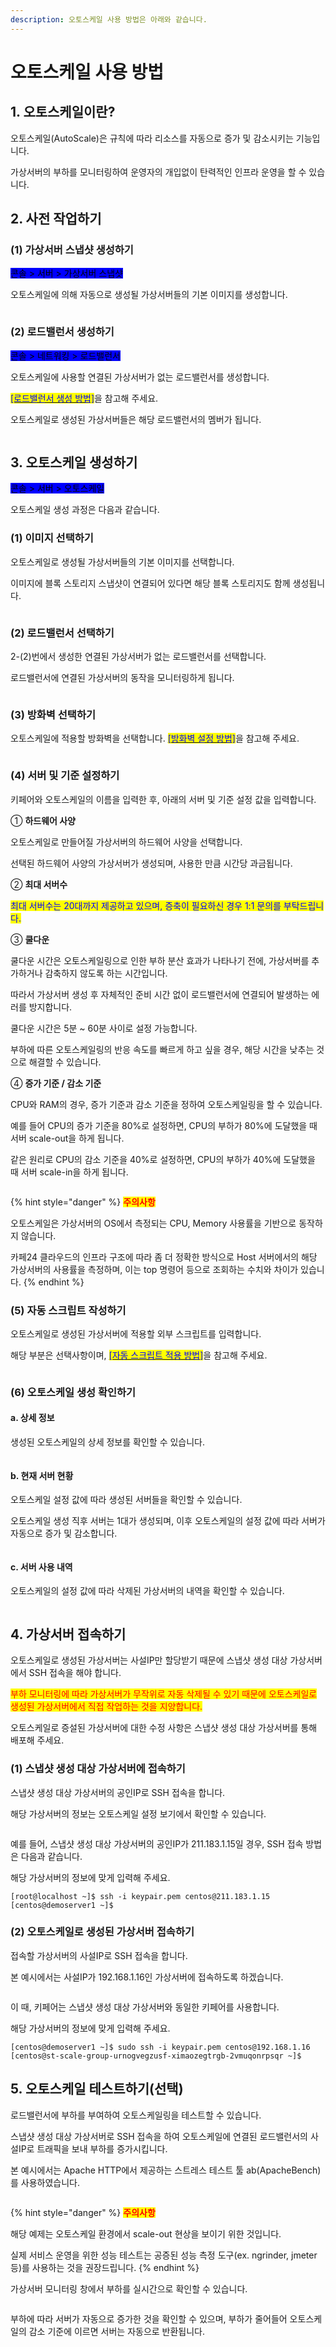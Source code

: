 ```yaml
---
description: 오토스케일 사용 방법은 아래와 같습니다.
---
```


# 오토스케일 사용 방법

## 1. 오토스케일이란?

오토스케일(AutoScale)은 규칙에 따라 리소스를 자동으로 증가 및 감소시키는 기능입니다.

가상서버의 부하를 모니터링하여 운영자의 개입없이 탄력적인 인프라 운영을 할 수 있습니다.







## 2. 사전 작업하기

### (1) 가상서버 스냅샷 생성하기

<mark style="background-color:blue;">콘솔 > 서버 > 가상서버 스냅샷</mark>

오토스케일에 의해 자동으로 생성될 가상서버들의 기본 이미지를 생성합니다.

<div align="left">

<figure><img src="https://filesystem.cafe24.com/hosting/cloud_service/2020/09/28/b2c3b98db070325285f512b3fa98ac6a_1601273169.jpg" alt=""><figcaption></figcaption></figure>

</div>





### (2) 로드밸런서 생성하기

<mark style="background-color:blue;">콘솔 > 네트워킹 > 로드밸런서</mark>

오토스케일에 사용할 연결된 가상서버가 없는 로드밸런서를 생성합니다.

[<mark style="color:blue;">\[로드밸런서 생성 방법\]</mark>](../../network/loadbalancer/create.md)을 참고해 주세요.

오토스케일로 생성된 가상서버들은 해당 로드밸런서의 멤버가 됩니다.

<div align="left">

<figure><img src="https://filesystem.cafe24.com/hosting/cloud_service/2020/09/28/8b7ec3778245eca927a933802618da5e_1601273516.jpg" alt=""><figcaption></figcaption></figure>

</div>







## 3. 오토스케일 생성하기

<mark style="background-color:blue;">콘솔 > 서버 > 오토스케일</mark>

오토스케일 생성 과정은 다음과 같습니다.

### (1) 이미지 선택하기

오토스케일로 생성될 가상서버들의 기본 이미지를 선택합니다.

이미지에 블록 스토리지 스냅샷이 연결되어 있다면 해당 블록 스토리지도 함께 생성됩니다.

<div align="left">

<figure><img src="https://filesystem.cafe24.com/hosting/cloud_service/2020/09/23/7b275878a6690e9b318f246534b576b2_1600841060.jpg" alt=""><figcaption></figcaption></figure>

</div>





### (2) 로드밸런서 선택하기

2-(2)번에서 생성한 연결된 가상서버가 없는 로드밸런서를 선택합니다.

로드밸런서에 연결된 가상서버의 동작을 모니터링하게 됩니다.

<div align="left">

<figure><img src="https://filesystem.cafe24.com/hosting/cloud_service/2020/09/24/f7739a4c77047a21cad8667c5d913dd3_1600932019.jpg" alt=""><figcaption></figcaption></figure>

</div>





### (3) 방화벽 선택하기

오토스케일에 적용할 방화벽을 선택합니다. [<mark style="color:blue;">\[방화벽 설정 방법\]</mark>](../../security/security/config.md)을 참고해 주세요.

<div align="left">

<figure><img src="https://filesystem.cafe24.com/hosting/cloud_service/2022/06/15/1b380a15fb77fa157e4d3f9d5550c5ab_1655251930.jpg" alt=""><figcaption></figcaption></figure>

</div>





### (4) 서버 및 기준 설정하기

키페어와 오토스케일의 이름을 입력한 후, 아래의 서버 및 기준 설정 값을 입력합니다.

① **하드웨어 사양**

오토스케일로 만들어질 가상서버의 하드웨어 사양을 선택합니다.

선택된 하드웨어 사양의 가상서버가 생성되며, 사용한 만큼 시간당 과금됩니다.

② **최대 서버수**

<mark style="color:blue;">최대 서버수는 20대까지 제공하고 있으며, 증축이 필요하신 경우 1:1 문의를 부탁드립니다.</mark>

③ **쿨다운**

쿨다운 시간은 오토스케일링으로 인한 부하 분산 효과가 나타나기 전에, 가상서버를 추가하거나 감축하지 않도록 하는 시간입니다.

따라서 가상서버 생성 후 자체적인 준비 시간 없이 로드밸런서에 연결되어 발생하는 에러를 방지합니다.

쿨다운 시간은 5분 \~ 60분 사이로 설정 가능합니다.

부하에 따른 오토스케일링의 반응 속도를 빠르게 하고 싶을 경우, 해당 시간을 낮추는 것으로 해결할 수 있습니다.

④ **증가 기준 / 감소 기준**

CPU와 RAM의 경우, 증가 기준과 감소 기준을 정하여 오토스케일링을 할 수 있습니다.

예를 들어 CPU의 증가 기준을 80%로 설정하면, CPU의 부하가 80%에 도달했을 때 서버 scale-out을 하게 됩니다.

같은 원리로 CPU의 감소 기준을 40%로 설정하면, CPU의 부하가 40%에 도달했을 때 서버 scale-in을 하게 됩니다.

<div align="left">

<figure><img src="https://filesystem.cafe24.com/hosting/cloud_service/2020/09/23/f97038aed54d7e0f58431677aa878f3e_1600842204.jpg" alt=""><figcaption></figcaption></figure>

</div>

{% hint style="danger" %}
<mark style="color:red;">**주의사항**</mark>

오토스케일은 가상서버의 OS에서 측정되는 CPU, Memory 사용률을 기반으로 동작하지 않습니다.

카페24 클라우드의 인프라 구조에 따라 좀 더 정확한 방식으로 Host 서버에서의 해당 가상서버의 사용률을 측정하며, 이는 top 명령어 등으로 조회하는 수치와 차이가 있습니다.
{% endhint %}





### (5) 자동 스크립트 작성하기

오토스케일로 생성된 가상서버에 적용할 외부 스크립트를 입력합니다.

해당 부분은 선택사항이며, [<mark style="color:blue;">\[자동 스크립트 적용 방법\]</mark>](../server/use/script.md)을 참고해 주세요.

<div align="left">

<figure><img src="https://filesystem.cafe24.com/hosting/cloud_service/2022/08/31/30d9e07e5dba6a4cdf00a94ea41c09ae_1661904499.png" alt=""><figcaption></figcaption></figure>

</div>





### (6) 오토스케일 생성 확인하기

#### a. 상세 정보

생성된 오토스케일의 상세 정보를 확인할 수 있습니다.

<div align="left">

<figure><img src="https://filesystem.cafe24.com/hosting/cloud_service/2020/09/24/17af20af7329dc10673f59d94494f433_1600932187.jpg" alt=""><figcaption></figcaption></figure>

</div>



#### b. 현재 서버 현황

오토스케일 설정 값에 따라 생성된 서버들을 확인할 수 있습니다.

오토스케일 생성 직후 서버는 1대가 생성되며, 이후 오토스케일의 설정 값에 따라 서버가 자동으로 증가 및 감소합니다.

<div align="left">

<figure><img src="https://filesystem.cafe24.com/hosting/cloud_service/2020/09/24/561fe6ea854a6976145240490faaa26b_1600932251.jpg" alt=""><figcaption></figcaption></figure>

</div>



#### c. 서버 사용 내역

오토스케일의 설정  값에 따라 삭제된 가상서버의 내역을 확인할 수 있습니다.

<div align="left">

<figure><img src="https://filesystem.cafe24.com/hosting/cloud_service/2020/10/07/8a38da42b7e7ee46304617128303abc2_1602028988.jpg" alt=""><figcaption></figcaption></figure>

</div>







## 4. 가상서버 접속하기

오토스케일로 생성된 가상서버는 사설IP만 할당받기 때문에 스냅샷 생성 대상 가상서버에서 SSH 접속을 해야 합니다.

<mark style="color:red;">부하 모니터링에 따라 가상서버가 무작위로 자동 삭제될 수 있기 때문에 오토스케일로 생성된 가상서버에서 직접 작업하는 것을 지양합니다.</mark>

오토스케일로 증설된 가상서버에 대한 수정 사항은 스냅샷 생성 대상 가상서버를 통해 배포해 주세요.

### (1) 스냅샷 생성 대상 가상서버에 접속하기

스냅샷 생성 대상 가상서버의 공인IP로 SSH 접속을 합니다.

해당 가상서버의 정보는 오토스케일 설정 보기에서 확인할 수 있습니다.

<div align="left">

<figure><img src="https://filesystem.cafe24.com/hosting/cloud_service/2020/09/30/839288e08e4109ef64b7aebb86a006f9_1601447181.jpg" alt=""><figcaption></figcaption></figure>

</div>

예를 들어, 스냅샷 생성 대상 가상서버의 공인IP가 211.183.1.15일 경우, SSH 접속 방법은 다음과 같습니다.

해당 가상서버의 정보에 맞게 입력해 주세요.

```shell
[root@localhost ~]$ ssh -i keypair.pem centos@211.183.1.15
[centos@demoserver1 ~]$
```





### (2) 오토스케일로 생성된 가상서버 접속하기

접속할 가상서버의 사설IP로 SSH 접속을 합니다.&#x20;

본 예시에서는 사설IP가 192.168.1.16인 가상서버에 접속하도록 하겠습니다.

<div align="left">

<figure><img src="https://filesystem.cafe24.com/hosting/cloud_service/2020/09/30/ed10e9ff27045ac0a9a574449946a0f0_1601448798.jpg" alt=""><figcaption></figcaption></figure>

</div>

이 때, 키페어는 스냅샷 생성 대상 가상서버와 동일한 키페어를 사용합니다.

해당 가상서버의 정보에 맞게 입력해 주세요.

```shell-session
[centos@demoserver1 ~]$ sudo ssh -i keypair.pem centos@192.168.1.16
[centos@st-scale-group-urnogvegzusf-ximaozegtrgb-2vmuqonrpsqr ~]$ 
```







## 5. 오토스케일 테스트하기(선택)

로드밸런서에 부하를 부여하여 오토스케일링을 테스트할 수 있습니다.

스냅샷 생성 대상 가상서버로 SSH 접속을 하여 오토스케일에 연결된 로드밸런서의 사설IP로 트래픽을 보내 부하를 증가시킵니다.&#x20;

본 예시에서는 Apache HTTP에서 제공하는 스트레스 테스트 툴 ab(ApacheBench)를 사용하였습니다.

<div align="left">

<figure><img src="https://filesystem.cafe24.com/hosting/cloud_service/2020/09/24/e541c27a54ef5882cd6bd1a2516078ae_1600932955.jpg" alt=""><figcaption></figcaption></figure>

</div>

{% hint style="danger" %}
<mark style="color:red;">**주의사항**</mark>

해당 예제는 오토스케일 환경에서 scale-out 현상을 보이기 위한 것입니다.

실제 서비스 운영을 위한 성능 테스트는 공증된 성능 측정 도구(ex. ngrinder, jmeter 등)를 사용하는 것을 권장드립니다.
{% endhint %}

가상서버 모니터링 창에서 부하를 실시간으로 확인할 수 있습니다.

<div align="left">

<figure><img src="https://filesystem.cafe24.com/hosting/cloud_service/2020/09/24/d5c3420acd778ece6122bb6784a8286a_1600932977.jpg" alt=""><figcaption></figcaption></figure>

</div>

부하에 따라 서버가 자동으로 증가한 것을 확인할 수 있으며, 부하가 줄어들어 오토스케일의 감소 기준에 이르면 서버는 자동으로 반환됩니다.

<div align="left">

<figure><img src="https://filesystem.cafe24.com/hosting/cloud_service/2020/09/24/511db6f00864f1ef879f7d3036c2c8e8_1600933034.jpg" alt=""><figcaption></figcaption></figure>

</div>
